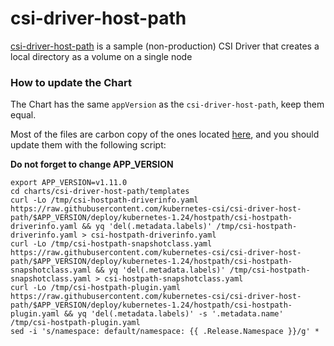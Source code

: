 # csi-driver-host-path

[csi-driver-host-path](https://github.com/kubernetes-csi/csi-driver-host-path) is a sample (non-production) CSI Driver that creates a local directory as a volume on a single node

### How to update the Chart

The Chart has the same `appVersion` as the `csi-driver-host-path`, keep them equal.

Most of the files are carbon copy of the ones located [here](https://github.com/kubernetes-csi/csi-driver-host-path/tree/master/deploy/kubernetes-1.24/hostpath), and you should update them with the following script:

**Do not forget to change APP_VERSION**

```
export APP_VERSION=v1.11.0
cd charts/csi-driver-host-path/templates
curl -Lo /tmp/csi-hostpath-driverinfo.yaml https://raw.githubusercontent.com/kubernetes-csi/csi-driver-host-path/$APP_VERSION/deploy/kubernetes-1.24/hostpath/csi-hostpath-driverinfo.yaml && yq 'del(.metadata.labels)' /tmp/csi-hostpath-driverinfo.yaml > csi-hostpath-driverinfo.yaml
curl -Lo /tmp/csi-hostpath-snapshotclass.yaml https://raw.githubusercontent.com/kubernetes-csi/csi-driver-host-path/$APP_VERSION/deploy/kubernetes-1.24/hostpath/csi-hostpath-snapshotclass.yaml && yq 'del(.metadata.labels)' /tmp/csi-hostpath-snapshotclass.yaml > csi-hostpath-snapshotclass.yaml
curl -Lo /tmp/csi-hostpath-plugin.yaml https://raw.githubusercontent.com/kubernetes-csi/csi-driver-host-path/$APP_VERSION/deploy/kubernetes-1.24/hostpath/csi-hostpath-plugin.yaml && yq 'del(.metadata.labels)' -s '.metadata.name' /tmp/csi-hostpath-plugin.yaml
sed -i 's/namespace: default/namespace: {{ .Release.Namespace }}/g' *
```
